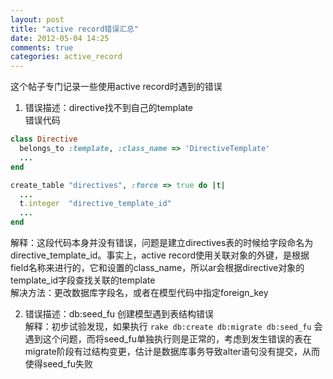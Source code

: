 ```yaml
---
layout: post
title: "active record错误汇总"
date: 2012-05-04 14:25
comments: true
categories: active_record
---
```

这个帖子专门记录一些使用active record时遇到的错误  
1. 错误描述：directive找不到自己的template  
错误代码  
```ruby  
class Directive
  belongs_to :template, :class_name => 'DirectiveTemplate'
  ...
end

create_table "directives", :force => true do |t|
  ...
  t.integer  "directive_template_id"
  ...
end
```
解释：这段代码本身并没有错误，问题是建立directives表的时候给字段命名为 directive_template_id。事实上，active record使用关联对象的外键，是根据field名称来进行的，它和设置的class_name，所以ar会根据directive对象的template_id字段查找关联的template  
解决方法：更改数据库字段名，或者在模型代码中指定foreign_key  

2. 错误描述：db:seed_fu 创建模型遇到表结构错误  
解释：初步试验发现，如果执行 `rake db:create db:migrate db:seed_fu` 会遇到这个问题，而将seed_fu单独执行则是正常的，考虑到发生错误的表在migrate阶段有过结构变更，估计是数据库事务导致alter语句没有提交，从而使得seed_fu失败
